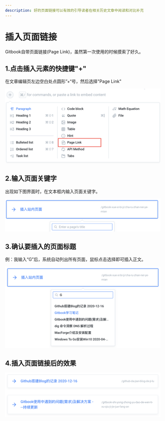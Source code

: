 ```yaml
---
description: 好的页面链接可以有效的引导读者在相关历史文章中阅读和对比补充
---
```


# 插入页面链接

Gitbook自带页面链接\(Page Link\)，虽然第一次使用的时候摸索了好久。

## 1.点击插入元素的快捷键"+"

在文章编辑页左边空白处点圆形”+“号，然后选择"Page Link"

![](../.gitbook/assets/image%20%2835%29.png)

## 2.输入页面关键字

出现如下图界面时，在文本框内输入页面关键字。

![](../.gitbook/assets/image%20%2839%29.png)

## 3.确认要插入的页面标题

例：我输入“G”后，系统自动列出所有页面，鼠标点击选择即可插入正文。

![](../.gitbook/assets/image%20%2833%29.png)

## 4.插入页面链接后的效果

![](../.gitbook/assets/image%20%2837%29.png)

